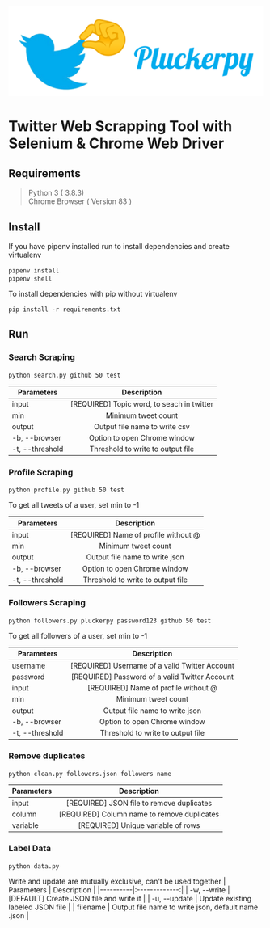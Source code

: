 ![pluckerpy](img.png)

 # Twitter Web Scrapping Tool with Selenium & Chrome Web Driver

## Requirements
> Python 3 ( 3.8.3)\
> Chrome Browser ( Version 83 )

## Install

If you have pipenv installed run to install dependencies and create virtualenv 
```
pipenv install
pipenv shell
```

To install dependencies with pip without virtualenv 
```
pip install -r requirements.txt
```

## Run 

### Search Scraping
```
python search.py github 50 test
```
| Parameters   |      Description      |
|----------|:-------------:|
| input |  [REQUIRED] Topic word, to seach in twitter|
| min |    Minimum tweet count  |
| output | Output file name to write csv |
| -b, --browser | Option to open Chrome window |
| -t, --threshold | Threshold to write to output file |

### Profile Scraping
```
python profile.py github 50 test
```
To get all tweets of a user, set min to -1

| Parameters   |      Description      |
|----------|:-------------:|
| input |  [REQUIRED] Name of profile without @ |
| min |    Minimum tweet count  |
| output | Output file name to write json |
| -b, --browser | Option to open Chrome window |
| -t, --threshold | Threshold to write to output file |

### Followers Scraping
```
python followers.py pluckerpy password123 github 50 test
```

To get all followers of a user, set min to -1

| Parameters   |      Description      |
|----------|:-------------:|
| username |  [REQUIRED] Username of a valid Twitter Account |
| password |  [REQUIRED] Password of a valid Twitter Account |
| input |  [REQUIRED] Name of profile without @ |
| min |    Minimum tweet count  |
| output | Output file name to write json |
| -b, --browser | Option to open Chrome window |
| -t, --threshold | Threshold to write to output file |

### Remove duplicates
```
python clean.py followers.json followers name
```
| Parameters   |      Description      |
|----------|:-------------:|
| input |  [REQUIRED] JSON file to remove duplicates |
| column |  [REQUIRED] Column name to remove duplicates |
| variable |  [REQUIRED] Unique variable of rows |

### Label Data
```
python data.py
```

Write and update are mutually exclusive, can't be used together
| Parameters   |      Description      |
|----------|:-------------:|
| -w, --write |  [DEFAULT] Create JSON file and write it |
| -u, --update |  Update existing labeled JSON file |
| filename |  Output file name to write json, default name <account name>.json |
